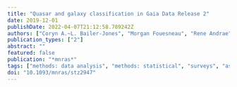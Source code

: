 ```yaml
---
title: "Quasar and galaxy classification in Gaia Data Release 2"
date: 2019-12-01
publishDate: 2022-04-07T21:12:58.789242Z
authors: ["Coryn A.~L. Bailer-Jones", "Morgan Fouesneau", "Rene Andrae"]
publication_types: ["2"]
abstract: ""
featured: false
publication: "*mnras*"
tags: ["methods: data analysis", "methods: statistical", "surveys", "astrometry", "galaxies: general", "quasars: general", "Astrophysics - Astrophysics of Galaxies", "Astrophysics - Instrumentation and Methods for Astrophysics"]
doi: "10.1093/mnras/stz2947"
---
```


